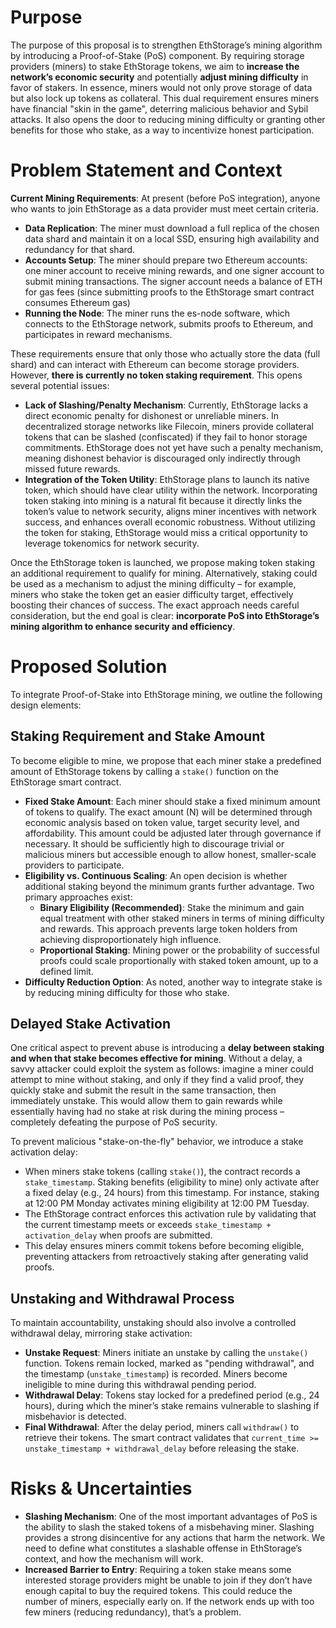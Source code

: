 # Purpose
The purpose of this proposal is to strengthen EthStorage’s mining algorithm by introducing a Proof-of-Stake (PoS) component. By requiring storage providers (miners) to stake EthStorage tokens, we aim to **increase the network’s economic security** and potentially **adjust mining difficulty** in favor of stakers. In essence, miners would not only prove storage of data but also lock up tokens as collateral. This dual requirement ensures miners have financial "skin in the game", deterring malicious behavior and Sybil attacks. It also opens the door to reducing mining difficulty or granting other benefits for those who stake, as a way to incentivize honest participation.

# Problem Statement and Context
**Current Mining Requirements**: At present (before PoS integration), anyone who wants to join EthStorage as a data provider must meet certain criteria. 
 - **Data Replication**: The miner must download a full replica of the chosen data shard and maintain it on a local SSD, ensuring high availability and redundancy for that shard.
 - **Accounts Setup**: The miner should prepare two Ethereum accounts: one miner account to receive mining rewards, and one signer account to submit mining transactions. The signer account needs a balance of ETH for gas fees (since submitting proofs to the EthStorage smart contract consumes Ethereum gas)
 - **Running the Node**: The miner runs the es-node software, which connects to the EthStorage network, submits proofs to Ethereum, and participates in reward mechanisms.
 
These requirements ensure that only those who actually store the data (full shard) and can interact with Ethereum can become storage providers. However, **there is currently no token staking requirement**. This opens several potential issues:
 - **Lack of Slashing/Penalty Mechanism**: Currently, EthStorage lacks a direct economic penalty for dishonest or unreliable miners. In decentralized storage networks like Filecoin, miners provide collateral tokens that can be slashed (confiscated) if they fail to honor storage commitments. EthStorage does not yet have such a penalty mechanism, meaning dishonest behavior is discouraged only indirectly through missed future rewards.
 - **Integration of the Token Utility**: EthStorage plans to launch its native token, which should have clear utility within the network. Incorporating token staking into mining is a natural fit because it directly links the token’s value to network security, aligns miner incentives with network success, and enhances overall economic robustness. Without utilizing the token for staking, EthStorage would miss a critical opportunity to leverage tokenomics for network security.

Once the EthStorage token is launched, we propose making token staking an additional requirement to qualify for mining. Alternatively, staking could be used as a mechanism to adjust the mining difficulty – for example, miners who stake the token get an easier difficulty target, effectively boosting their chances of success. The exact approach needs careful consideration, but the end goal is clear: **incorporate PoS into EthStorage’s mining algorithm to enhance security and efficiency**.

# Proposed Solution
To integrate Proof-of-Stake into EthStorage mining, we outline the following design elements:

## Staking Requirement and Stake Amount
To become eligible to mine, we propose that each miner stake a predefined amount of EthStorage tokens by calling a `stake()` function on the EthStorage smart contract.

 - **Fixed Stake Amount**: Each miner should stake a fixed minimum amount of tokens to qualify. The exact amount (N) will be determined through economic analysis based on token value, target security level, and affordability. This amount could be adjusted later through governance if necessary. It should be sufficiently high to discourage trivial or malicious miners but accessible enough to allow honest, smaller-scale providers to participate.
 - **Eligibility vs. Continuous Scaling**: An open decision is whether additional staking beyond the minimum grants further advantage. Two primary approaches exist:
   - **Binary Eligibility (Recommended)**: Stake the minimum and gain equal treatment with other staked miners in terms of mining difficulty and rewards. This approach prevents large token holders from achieving disproportionately high influence.
   - **Proportional Staking**: Mining power or the probability of successful proofs could scale proportionally with staked token amount, up to a defined limit.
 - **Difficulty Reduction Option**: As noted, another way to integrate stake is by reducing mining difficulty for those who stake. 

## Delayed Stake Activation
One critical aspect to prevent abuse is introducing a **delay between staking and when that stake becomes effective for mining**. Without a delay, a savvy attacker could exploit the system as follows: imagine a miner could attempt to mine without staking, and only if they find a valid proof, they quickly stake and submit the result in the same transaction, then immediately unstake. This would allow them to gain rewards while essentially having had no stake at risk during the mining process – completely defeating the purpose of PoS security.

To prevent malicious "stake-on-the-fly" behavior, we introduce a stake activation delay:
 - When miners stake tokens (calling `stake()`), the contract records a `stake_timestamp`. Staking benefits (eligibility to mine) only activate after a fixed delay (e.g., 24 hours) from this timestamp. For instance, staking at 12:00 PM Monday activates mining eligibility at 12:00 PM Tuesday.
 - The EthStorage contract enforces this activation rule by validating that the current timestamp meets or exceeds `stake_timestamp + activation_delay` when proofs are submitted.
 - This delay ensures miners commit tokens before becoming eligible, preventing attackers from retroactively staking after generating valid proofs.

## Unstaking and Withdrawal Process
To maintain accountability, unstaking should also involve a controlled withdrawal delay, mirroring stake activation:
 - **Unstake Request**: Miners initiate an unstake by calling the `unstake()` function. Tokens remain locked, marked as "pending withdrawal", and the timestamp (`unstake_timestamp`) is recorded. Miners become ineligible to mine during this withdrawal pending period.
 - **Withdrawal Delay**: Tokens stay locked for a predefined period (e.g., 24 hours), during which the miner’s stake remains vulnerable to slashing if misbehavior is detected.
 - **Final Withdrawal**: After the delay period, miners call `withdraw()` to retrieve their tokens. The smart contract validates that `current_time >= unstake_timestamp + withdrawal_delay` before releasing the stake.

# Risks & Uncertainties
  - **Slashing Mechanism**: One of the most important advantages of PoS is the ability to slash the staked tokens of a misbehaving miner. Slashing provides a strong disincentive for any actions that harm the network. We need to define what constitutes a slashable offense in EthStorage’s context, and how the mechanism will work.
  - **Increased Barrier to Entry**: Requiring a token stake means some interested storage providers might be unable to join if they don’t have enough capital to buy the required tokens. This could reduce the number of miners, especially early on. If the network ends up with too few miners (reducing redundancy), that’s a problem.
